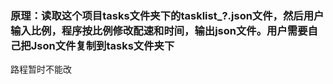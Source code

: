 ### 原理：读取这个项目tasks文件夹下的tasklist_?.json文件，然后用户输入比例，程序按比例修改配速和时间，输出json文件。用户需要自己把Json文件复制到tasks文件夹下
路程暂时不能改
